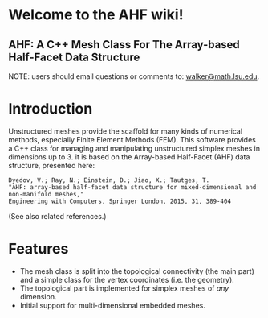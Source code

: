 Welcome to the AHF wiki!
========================

AHF: A C++ Mesh Class For The Array-based Half-Facet Data Structure
-------------------------------------------------------------------

NOTE: users should email questions or comments to:  walker@math.lsu.edu.

# Introduction

Unstructured meshes provide the scaffold for many kinds of numerical methods, especially Finite Element Methods (FEM).  This software provides a C++ class for managing and manipulating unstructured simplex meshes in dimensions up to 3.  it is based on the Array-based Half-Facet (AHF) data structure, presented here:

```
Dyedov, V.; Ray, N.; Einstein, D.; Jiao, X.; Tautges, T.
"AHF: array-based half-facet data structure for mixed-dimensional and non-manifold meshes,"
Engineering with Computers, Springer London, 2015, 31, 389-404
```

(See also related references.)

# Features

* The mesh class is split into the topological connectivity (the main part) and a simple class for the vertex coordinates (i.e. the geometry).
* The topological part is implemented for simplex meshes of *any* dimension.
* Initial support for multi-dimensional embedded meshes.

